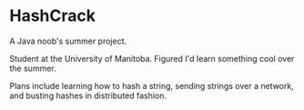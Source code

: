 HashCrack
=========

A Java noob's summer project.

Student at the University of Manitoba.
Figured I'd learn something cool over the summer.

Plans include learning how to hash a string, sending strings over a network, and busting hashes in distributed fashion.
